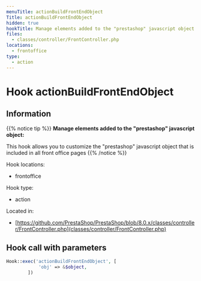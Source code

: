 ```yaml
---
menuTitle: actionBuildFrontEndObject
Title: actionBuildFrontEndObject
hidden: true
hookTitle: Manage elements added to the "prestashop" javascript object
files:
  - classes/controller/FrontController.php
locations:
  - frontoffice
type:
  - action
---
```


# Hook actionBuildFrontEndObject

## Information

{{% notice tip %}}
**Manage elements added to the "prestashop" javascript object:** 

This hook allows you to customize the "prestashop" javascript object that is included in all front office pages
{{% /notice %}}

Hook locations: 
  - frontoffice

Hook type: 
  - action

Located in: 
  - [https://github.com/PrestaShop/PrestaShop/blob/8.0.x/classes/controller/FrontController.php](classes/controller/FrontController.php)

## Hook call with parameters

```php
Hook::exec('actionBuildFrontEndObject', [
            'obj' => &$object,
        ])
```